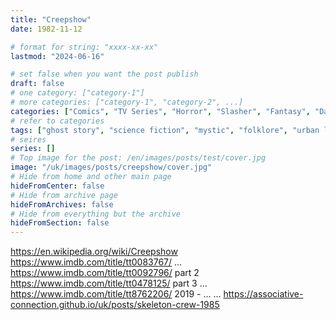 ```yaml
---
title: "Creepshow"
date: 1982-11-12

# format for string: "xxxx-xx-xx"
lastmod: "2024-06-16"

# set false when you want the post publish
draft: false
# one category: ["category-1"]
# more categories: ["category-1", "category-2", ...]
categories: ["Comics", "TV Series", "Horror", "Slasher", "Fantasy", "Dark fantasy", "Sci-fi", "Comedy"]
# refer to categories
tags: ["ghost story", "science fiction", "mystic", "folklore", "urban legend", "meteorite", "zombie", "automobile", "george romero", "stephen king"]
# seires
series: []
# Top image for the post: /en/images/posts/test/cover.jpg
image: "/uk/images/posts/creepshow/cover.jpg"
# Hide from home and other main page
hideFromCenter: false
# Hide from archive page
hideFromArchives: false
# Hide from everything but the archive
hideFromSection: false
---
```

https://en.wikipedia.org/wiki/Creepshow
https://www.imdb.com/title/tt0083767/
...
https://www.imdb.com/title/tt0092796/ part 2
https://www.imdb.com/title/tt0478125/ part 3
...
https://www.imdb.com/title/tt8762206/ 2019 - ...
...
https://associative-connection.github.io/uk/posts/skeleton-crew-1985
<!--more-->